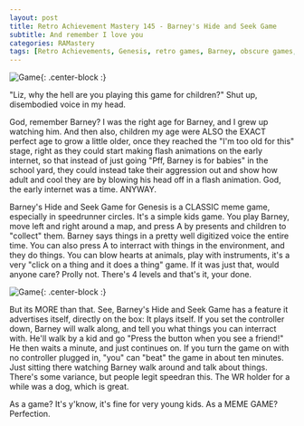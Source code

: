 ```yaml
---
layout: post
title: Retro Achievement Mastery 145 - Barney's Hide and Seek Game
subtitle: And remember I love you
categories: RAMastery
tags: [Retro Achievements, Genesis, retro games, Barney, obscure games, Reviews]
---
```



![Game](https://imgur.com/yyZdVQW.png){: .center-block :}

"Liz, why the hell are you playing this game for children?" Shut up, disembodied voice in my head.

God, remember Barney? I was the right age for Barney, and I grew up watching him. And then also, children my age were ALSO the EXACT perfect age to grow a little older, once they reached the "I'm too old for this" stage, right as they could start making flash animations on the early internet, so that instead of just going "Pff, Barney is for babies" in the school yard, they could instead take their aggression out and show how adult and cool they are by blowing his head off in a flash animation. God, the early internet was a time. ANYWAY.

Barney's Hide and Seek Game for Genesis is a CLASSIC meme game, especially in speedrunner circles. It's a simple kids game. You play Barney, move left and right around a map, and press A by presents and children to "collect" them. Barney says things in a pretty well digitized voice the entire time. You can also press A to interract with things in the environment, and they do things. You can blow hearts at animals, play with instruments, it's a very "click on a thing and it does a thing" game. If it was just that, would anyone care? Prolly not. There's 4 levels and that's it, your done.

![Game](https://imgur.com/ztDmkYc.png){: .center-block :}

But its MORE than that. See, Barney's Hide and Seek Game has a feature it advertises itself, directly on the box: It plays itself. If you set the controller down, Barney will walk along, and tell you what things you can interract with. He'll walk by a kid and go "Press the button when you see a friend!" He then waits a minute, and just continues on. If you turn the game on with no controller plugged in, "you" can "beat" the game in about ten minutes. Just sitting there watching Barney walk around and talk about things. There's some variance, but people legit speedran this. The WR holder for a while was a dog, which is great.

As a game? It's y'know, it's fine for very young kids. As a MEME GAME? Perfection.